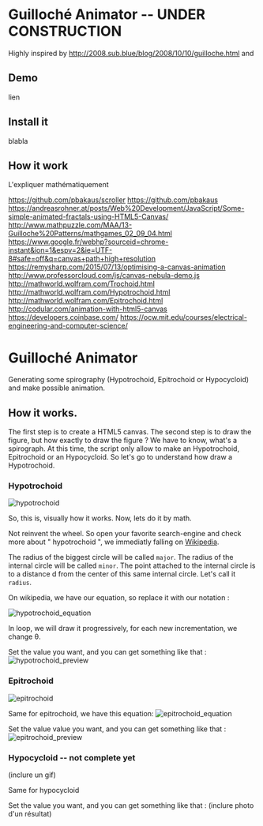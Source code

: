 # Guilloché Animator -- UNDER CONSTRUCTION

Highly inspired by http://2008.sub.blue/blog/2008/10/10/guilloche.html and 

## Demo

lien

## Install it

blabla 



## How it work




L'expliquer mathématiquement




https://github.com/pbakaus/scroller
https://github.com/pbakaus
https://andreasrohner.at/posts/Web%20Development/JavaScript/Some-simple-animated-fractals-using-HTML5-Canvas/
http://www.mathpuzzle.com/MAA/13-Guilloche%20Patterns/mathgames_02_09_04.html
https://www.google.fr/webhp?sourceid=chrome-instant&ion=1&espv=2&ie=UTF-8#safe=off&q=canvas+path+high+resolution
https://remysharp.com/2015/07/13/optimising-a-canvas-animation
http://www.professorcloud.com/js/canvas-nebula-demo.js
http://mathworld.wolfram.com/Trochoid.html
http://mathworld.wolfram.com/Hypotrochoid.html
http://mathworld.wolfram.com/Epitrochoid.html
http://codular.com/animation-with-html5-canvas
https://developers.coinbase.com/
https://ocw.mit.edu/courses/electrical-engineering-and-computer-science/



# Guilloché Animator

Generating some spirography (Hypotrochoid, Epitrochoid or Hypocycloid) and make possible animation. 


## How it works.

The first step is to create a HTML5 canvas.
The second step is to draw the figure, but how exactly to draw the figure ? We have to know, what's a spirograph. At this time, the script only allow to make an Hypotrochoid, Epitrochoid or an Hypocycloid. So let's go to understand how draw a Hypotrochoid.

### Hypotrochoid

![hypotrochoid](https://upload.wikimedia.org/wikipedia/commons/f/fa/HypotrochoidOutThreeFifths.gif?raw=true)


So, this is, visually how it works. Now, lets do it by math. 

Not reinvent the wheel. So open your favorite search-engine and check more about " hypotrochoid ", we immediatly falling on [Wikipedia](https://en.wikipedia.org/wiki/Hypotrochoid). 

The radius of the biggest circle will be called `major`.
The radius of the internal circle will be called `minor`.
The point attached to the internal circle is to a distance d from the center of this same internal circle. Let's call it `radius`.

On wikipedia, we have our equation, so replace it with our notation :

![hypotrochoid_equation](https://wikimedia.org/api/rest_v1/media/math/render/svg/8be83627a6dc32417ac02b2b19f5fe6e0fe9cc0f?raw=true)


In loop, we will draw it progressively, for each new incrementation, we change θ.


Set the value you want, and you can get something like that :
![hypotrochoid_preview](https://www.dropbox.com/s/e5naqrecg0hfw4j/hypotrochoid_preview_github.png?raw=true)


### Epitrochoid

![epitrochoid](https://upload.wikimedia.org/wikipedia/commons/2/20/EpitrochoidIn3.gif?raw=true)

Same for epitrochoid, we have this equation:
![epitrochoid_equation](https://wikimedia.org/api/rest_v1/media/math/render/svg/dda715d99f0bf446d5c5ef60e27f60a401e03dcc?raw=true)

Set the value value you want, and you can get something like that :
![epitrochoid_preview](https://www.dropbox.com/s/n1u8oaqudhemrfu/epitrochoid_preview_github.png?raw=true)

### Hypocycloid -- not complete yet

(inclure un gif)

Same for hypocycloid

Set the value you want, and you can get something like that : (inclure photo d'un résultat)



### 





